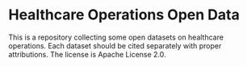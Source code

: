 # Healthcare Operations Open Data
This is a repository collecting some open datasets on healthcare operations. Each dataset should be cited separately with proper attributions. The license is Apache License 2.0.
